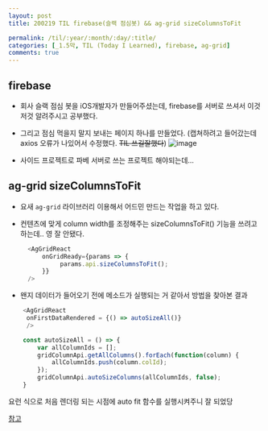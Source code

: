 ```yaml
---
layout: post
title: 200219 TIL firebase(슬랙 점심봇) && ag-grid sizeColumnsToFit

permalink: /til/:year/:month/:day/:title/
categories: [_1.5막, TIL (Today I Learned), firebase, ag-grid]
comments: true
---
```


## firebase  

- 회사 슬랙 점심 봇을 iOS개발자가 만들어주셨는데, firebase를 서버로 쓰셔서 이것저것 알려주시고 공부했다.
- 그리고 점심 먹을지 말지 보내는 페이지 하나를 만들었다. (캡쳐하려고 들어갔는데 axios 오류가 나있어서 수정했다. ~~TIL 쓰길잘했다~~)
![image](https://user-images.githubusercontent.com/40848630/74812841-8a7d5e00-5337-11ea-8884-d2652a264fd5.png)

- 사이드 프로젝트로 파베 서버로 쓰는 프로젝트 해야되는데... 

## ag-grid sizeColumnsToFit

- 요새 `ag-grid` 라이브러리 이용해서 어드민 만드는 작업을 하고 있다. 
- 컨텐츠에 맞게 column width를 조정해주는 sizeColumnsToFit() 기능을 쓰려고 하는데.. 영 잘 안됐다. 
  
  ```javascript
    <AgGridReact
        onGridReady={params => {
             params.api.sizeColumnsToFit(); 
        }}
    />
    ```

- 왠지 데이터가 들어오기 전에 메소드가 실행되는 거 같아서 방법을 찾아본 결과 

```javascript
    <AgGridReact
     onFirstDataRendered = {() => autoSizeAll()}
     />

    const autoSizeAll = () => {
        var allColumnIds = [];
        gridColumnApi.getAllColumns().forEach(function(column) {
            allColumnIds.push(column.colId);
        });
        gridColumnApi.autoSizeColumns(allColumnIds, false);
    }
```

요런 식으로 처음 렌더링 되는 시점에 auto fit 함수를 실행시켜주니 잘 되었당

[참고](https://www.ag-grid.com/javascript-grid-resizing/)
